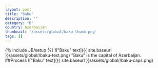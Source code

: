 ```yaml
---
layout: post
title: "Baku"
description: ""
category: "B"
country: Azerbaijan
thumbnail: '/assets/global/baku-thumb.png'
tags: []
---
```

{% include JB/setup %}
!["Baku" text]({{ site.baseurl }}/assets/global//baku-text.png)
"Baku" is the capital of Azerbaijan.
##Process
!["Baku" text]({{ site.baseurl }}/assets/global//baku-caps.png)
